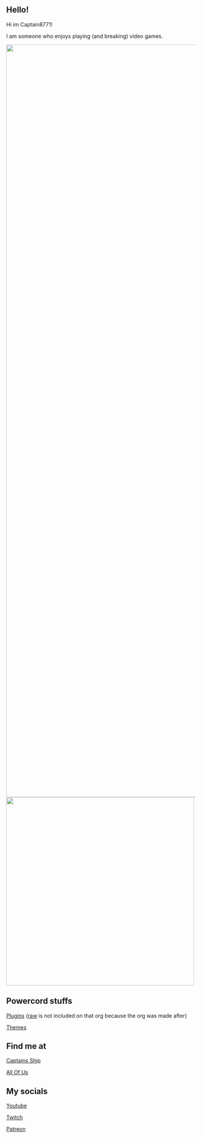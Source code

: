 ## Hello!
Hi im Captain8771! 

I am someone who enjoys playing (and breaking) video games.

<img src="https://github-readme-stats.vercel.app/api?username=Captain8771&show_icons=true&include_all_commits=true&show_icons=true&count_private=true&theme=material-palenight&custom_title=Captain8771" width=2000/>
<img src="https://github-readme-stats.vercel.app/api/top-langs/?username=Captain8771&theme=material-palenight" width=500&>


## Powercord stuffs

[Plugins](https://github.com/captain8771-plugins) ([raw](https://github.com/captain8771/raw) is not included on that org because the org was made after)

[Themes](https://github.com/captain8771-themes)

## Find me at

[Captains Ship](https://discord.gg/qWrFPDTCRz)

[All Of Us](https://discord.gg/gxpszzpgug)


## My socials
[Youtube](https://www.youtube.com/channel/UCug4x3ILp2jgS3G0wfZFd6g)

[Twitch](https://www.twitch.tv/thecaptain8771)

[Patreon](https://www.patreon.com/bePatron?u=52610630)
